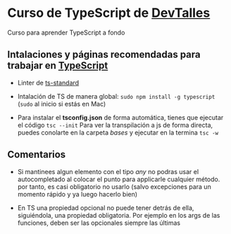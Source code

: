 # Curso de TypeScript de [DevTalles](https://cursos.devtalles.com/courses)

Curso para aprender TypeScript a fondo

## Intalaciones y páginas recomendadas para trabajar en [TypeScript](https://www.typescriptlang.org)

* Linter de [ts-standard](https://www.npmjs.com/package/ts-standard)

* Intalación de TS de manera global: `sudo npm install -g typescript` (`sudo` al inicio si estás en Mac)

* Para instalar el **tsconfig.json** de forma automática, tienes que ejecutar el código `tsc --init` Para ver la transpilación a js de forma directa, puedes conolarte en la carpeta _bases_ y ejecutar en la termina `tsc -w`

## Comentarios

* Si mantinees algun elemento con el tipo _any_ no podras usar el autocompletado al colocar el punto para applicarle cualquier método. por tanto, es casi obligatorio no usarlo (salvo excepciones para un momento rápido y ya luego hacerlo bien)

* En TS una propiedad opcional no puede tener detrás de ella, siguiéndola, una propiedad obligatoria. Por ejemplo en los args de las funciones, deben ser las opcionales siempre las últimas
